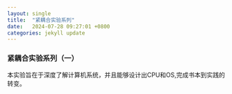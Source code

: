 ```yaml
---
layout: single
title:  "紧耦合实验系列"
date:   2024-07-28 09:27:01 +0800
categories: jekyll update
---
```


### 紧耦合实验系列（一）
本实验旨在于深度了解计算机系统，并且能够设计出CPU和OS,完成书本到实践的转变。

